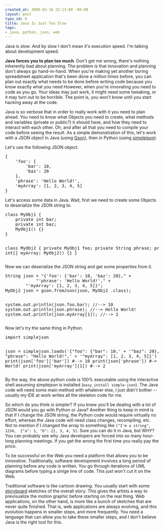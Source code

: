 ```yaml
--- 
created_at: 2009-02-16 22:13:00 -06:00
layout: post
typo_id: 6
title: Java Is Just Too Slow
tags: 
- java, python, json, web
---
```

<p>Java is <em>slow</em>. And by slow I don't mean it's execution speed. I'm talking about development speed.</p>
<p><strong>Java forces you to plan too much</strong>. Don't get me wrong, there's nothing inherently bad about planning. The problem is that innovation and planning don't always go hand-in-hand. When you're making yet another boring spreadsheet application that's been done a million times before, you can plan out exactly what needs to be done before writing code because you know exactly what you need However, when you're innovating you need to code as you go. Your ideas may just work, it might need some tweaking, or it may turn out to be horrible. The point is, you won't know until you start hacking away at the code.</p>
<p>Java is so verbose that in order to really work with it you need to plan ahead. You need to know what Objects you need to create, what methods and variables (private or public?) it should have, and how they need to interact with each other. Oh, and after all that you need to compile your code before seeing the result. As a simple demonstration of this, let's work with a JSON object in Java (using <a href="http://code.google.com/p/google-gson/">Gson</a>), then in Python (using <a href="http://pypi.python.org/pypi/simplejson/">simplejson</a>).</p>
<p>Let's use the following JSON object:</p>
<pre class="brush: js">
{
    'foo': {
        'bar': 10,
        'baz': 20
    },
    'phrase': 'Hello World!',
    'myArray': [1, 2, 3, 4, 5]
}</pre>
<p>Let's access some data in Java. Wait, first we need to create some Objects to deserialize the JSON string to.</p>
<pre class="brush: java">
class MyObj1 {
    private int bar;
    private int baz;
    MyObj1() {}
}

class MyObj2 {
    private MyObj1 foo;
    private String phrase;
    private int[] myArray;
    MyObj2() {}
}
</pre>
<p>Now we can deserialize the JSON string and get some properties from it.</p>
<pre class="brush: java">
String json = "{'foo': {'bar': 10, 'baz': 20}," +
        	"'phrase': 'Hello World!'," +
        "'myArray': [1, 2, 3, 4, 5]}";
MyObj2 json = gson.fromJson(json, MyObj2 .class);

system.out.println(json.foo.bar); //--> 10
system.out.println(json.phrase); //--> Hello World!
system.out.println(json.myArray[1]); //--> 2
</pre>
<p>Now let's try the same thing in Python.</p>
<pre class="brush: py">
import simplejson
		
json = simplejson.loads('{"foo": {"bar": 10,' +
        '"baz": 20}, "phrase": "Hello World!",' +
        '"myArray": [1, 2, 3, 4, 5]}')
print(json['foo']['bar']) #--> 10
print(json['phrase']) #-> Hello World!
print(json['myArray'][1]) #--> 2
</pre>
<p>By the way, the above python code is 100% executable using the interactive shell assuming simplejson is installed (<code>easy_install simple-json</code>). The Java code will need some main method with whatever else, I just didn't bother -- usually my IDE at work writes all the skeleton code for me.</p>
<p>So which do you think is simpler? If you knew you'll be dealing with a lot of JSON would you go with Python or Java? Another thing to keep in mind is that if I change the JSON string, the Python code would require virtually no effort, whereas the Java code will need class changes, recompiling, etc. Not to mention if I changed the array to something like <code>["I'm a string", 1234,&nbsp; {"a": 1, "b": 2}, 3, 4, 5]</code>. Sure you can do it in Java, but WHY? You can probably see why Java developers are forced into so many hour-long planning meetings. If you get the wrong the first time you really pay the price.</p>
<p>To be successful on the Web you need a platform that allows you to be innovative. Traditionally, software development involves a long period of planning before any code is written. You go through iterations of UML diagrams before typing a sinlge line of code. This just won't cut it on the Web.</p>
<p>Traditional software is like cartoon drawing. You usually start with some <a href="http://en.wikipedia.org/wiki/Storyboard">storyboard</a> sketches of the overall story. This gives the artists a way to previsualize the motion graphic before starting on the real thing. Web applications, on the other hand, is more like a bunch of sketches that are never quite finished. That is, web applications are always evolving, and this evolution happens in smaller steps, and more frequently. You need a language that can allow you to take these smaller steps, and I don't believe Java is the right tool for this.</p>

